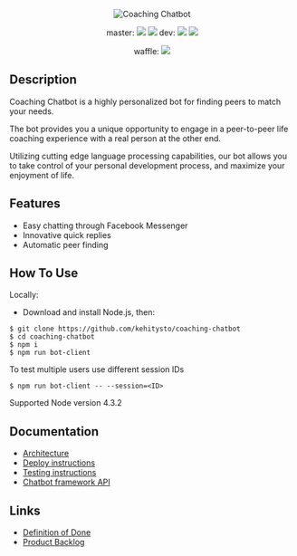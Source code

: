 <p align="center"><img src="/img/logo_small.png" alt="Coaching Chatbot"/></p>

<p align="center">
master:
<a href="https://travis-ci.org/kehitysto/coaching-chatbot"><img src="https://travis-ci.org/kehitysto/coaching-chatbot.svg?branch=master"></a>
<a href="https://coveralls.io/github/kehitysto/coaching-chatbot?branch=master"><img src="https://coveralls.io/repos/github/kehitysto/coaching-chatbot/badge.svg?branch=master"></a>
dev:
<a href="https://travis-ci.org/kehitysto/coaching-chatbot"><img src="https://travis-ci.org/kehitysto/coaching-chatbot.svg?branch=dev"></a>
<a href="https://coveralls.io/github/kehitysto/coaching-chatbot?branch=dev"><img src="https://coveralls.io/repos/github/kehitysto/coaching-chatbot/badge.svg?branch=dev"></a>
</p>
<p align="center">
waffle:
<a href="https://waffle.io/kehitysto/coaching-chatbot"><img src="https://badge.waffle.io/kehitysto/coaching-chatbot.svg?label=ready&title=Ready"></a>
</p>

## Description

Coaching Chatbot is a highly personalized bot for finding peers to match your needs.

The bot provides you a unique opportunity to engage in a peer-to-peer life coaching experience with a real person at the other end.

Utilizing cutting edge language processing capabilities, our bot allows you to take control of your personal development process, and maximize your enjoyment of life.

## Features

- Easy chatting through Facebook Messenger
- Innovative quick replies
- Automatic peer finding

## How To Use

Locally:

- Download and install Node.js, then:

```
$ git clone https://github.com/kehitysto/coaching-chatbot
$ cd coaching-chatbot
$ npm i
$ npm run bot-client
```

To test multiple users use different session IDs

```
$ npm run bot-client -- --session=<ID>
```

Supported Node version 4.3.2

## Documentation
 - [Architecture](doc/architecture.md)
 - [Deploy instructions](doc/deploy-instructions.md)
 - [Testing instructions](doc/testing-instructions.md)
 - [Chatbot framework API](doc/apidoc/README.md)

## Links
 - [Definition of Done](doc/dod.md)
 - [Product Backlog](https://waffle.io/kehitysto/coaching-chatbot)
